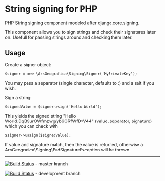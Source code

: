 # String signing for PHP

PHP String signing component modeled after django.core.signing.

This component allows you to sign strings and check their signatures later on. Usefull for passing strings around and
checking them later.

## Usage

Create a signer object:

    $signer = new \ArsGeografica\Signing\Signer('MyPrivateKey');

You may pass a separator (single character, defaults to :) and a salt if you wish.

Sign a string:

    $signedValue = $signer->sign('Hello World');

This yields the signed string "Hello World:DqBSurOWfmzwg/yb6GRfWfDvV44" (value, separator, signature) which you can
check with

    $signer->unsign($signedValue);

If value and signature match, then the value is returned, otherwise a ArsGeografica\Signing\BadSignatureException will
be thrown.

___


[![Build Status](https://travis-ci.org/arsgeografica/signing.png?branch=master)](https://travis-ci.org/arsgeografica/signing) - master branch

[![Build Status](https://travis-ci.org/arsgeografica/signing.png?branch=develop)](https://travis-ci.org/arsgeografica/signing) - development branch